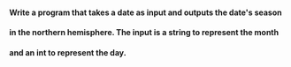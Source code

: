 #### Write a program that takes a date as input and outputs the date's season
#### in the northern hemisphere. The input is a string to represent the month
#### and an int to represent the day.



